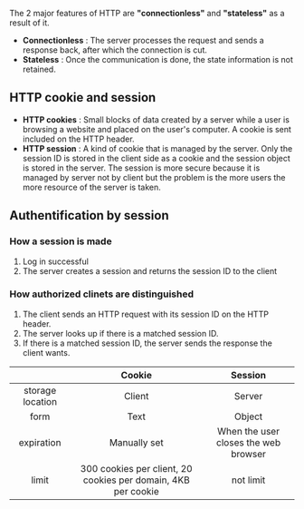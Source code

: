 The 2 major features of HTTP are **"connectionless"** and **"stateless"** as a result of it.<br>
* **Connectionless** : The server processes the request and sends a response back, after which the connection is cut.
* **Stateless** : Once the communication is done, the state information is not retained.

## HTTP cookie and session
* **HTTP cookies** : Small blocks of data created by a server while a user is browsing a website and placed on the user's computer.
A cookie is sent included on the HTTP header.
* **HTTP session** : A kind of cookie that is managed by the server. Only the session ID is stored in the client side as a cookie and 
the session object is stored in the server.
The session is more secure because it is managed by server not by client but the problem is the more users the more resource of the server is taken.

## Authentification by session
### How a session is made
1. Log in successful
2. The server creates a session and returns the session ID to the client

### How authorized clinets are distinguished
1. The client sends an HTTP request with its session ID on the HTTP header.
2. The server looks up if there is a matched session ID.
3. If there is a matched session ID, the server sends the response the client wants.

|          | Cookie | Session |
| :------: | :--------------------------------------------------: | :--------------: |
| storage location | Client | Server |
| form | Text | Object |
| expiration | Manually set | When the user closes the web browser |
| limit | 300 cookies per client, 20 cookies per domain, 4KB per cookie | not limit |
